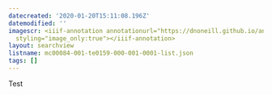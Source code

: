 ```yaml
---
datecreated: '2020-01-20T15:11:08.196Z'
datemodified: ''
imagescr: <iiif-annotation annotationurl="https://dnoneill.github.io/annotate/annotations/19c43ea2-3b97-11ea-bbe5-aa4cd1ec6607.json"
  styling="image_only:true"></iiif-annotation>
layout: searchview
listname: mc00084-001-te0159-000-001-0001-list.json
tags: []
---
```

Test